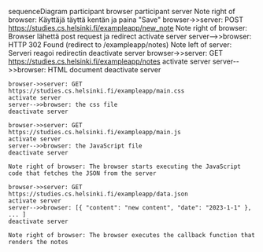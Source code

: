 sequenceDiagram
    participant browser
    participant server
    Note right of browser: Käyttäjä täyttä kentän ja paina "Save"
    browser->>server: POST https://studies.cs.helsinki.fi/exampleapp/new_note
    Note right of browser: Browser lähettä post request ja redirect
    activate server
    server-->>browser: HTTP 302 Found (redirect to /exampleapp/notes)
    Note left of server: Serveri reagoi redirectin
    deactivate server
    browser->>server: GET https://studies.cs.helsinki.fi/exampleapp/notes
    activate server
    server-->>browser: HTML document
    deactivate server
    
    browser->>server: GET https://studies.cs.helsinki.fi/exampleapp/main.css
    activate server
    server-->>browser: the css file
    deactivate server
    
    browser->>server: GET https://studies.cs.helsinki.fi/exampleapp/main.js
    activate server
    server-->>browser: the JavaScript file
    deactivate server
    
    Note right of browser: The browser starts executing the JavaScript code that fetches the JSON from the server
    
    browser->>server: GET https://studies.cs.helsinki.fi/exampleapp/data.json
    activate server
    server-->>browser: [{ "content": "new content", "date": "2023-1-1" }, ... ]
    deactivate server    

    Note right of browser: The browser executes the callback function that renders the notes 
